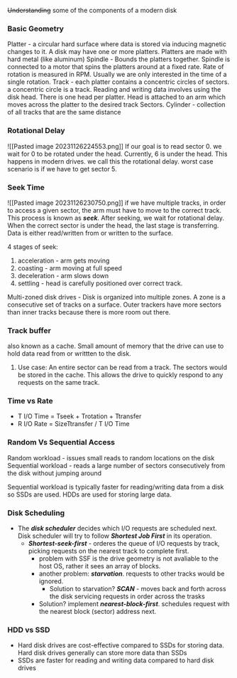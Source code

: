 ~~Understanding~~ some of the components of a modern disk 
### Basic Geometry
Platter - a circular hard surface where data is stored via inducing magnetic changes to it. A disk may have one or more platters. Platters are made with hard metal (like aluminum)
Spindle - Bounds the platters together. Spindle is connected to a motor that spins the platters around at a fixed rate. Rate of rotation is measured in RPM. Usually we are only interested in the time of a single rotation. 
Track - each platter contains a concentric circles of sectors. a concentric circle is a track. 
Reading and writing data involves using the disk head. There is one head per platter. Head is attached to an arm which moves across the platter to the desired track 
Sectors.
Cylinder - collection of all tracks that are the same distance

### Rotational Delay 
![[Pasted image 20231126224553.png]]
If our goal is to read sector 0. we wait for 0 to be rotated under the head. Currently, 6 is under the head. This happens in modern drives. we call this the rotational delay. worst case scenario is if we have to get sector 5. 

### Seek Time

![[Pasted image 20231126230750.png]]
if we have multiple tracks, in order to access a given sector, the arm must have to move to the correct track. This process is known as ***seek***. After seeking, we wait for rotational delay. When the correct sector is under the head, the last stage is transferring. Data is either read/written from or written to the surface. 

4 stages of seek:
1. acceleration - arm gets moving
2. coasting - arm moving at full speed
3. deceleration - arm slows down
4. settling - head is carefully positioned over correct track. 

Multi-zoned disk drives - Disk is organized into multiple zones. A zone is a consecutive set of tracks on a surface. Outer trackers have more sectors than inner tracks because there is more room out there. 

### Track buffer
also known as a cache. Small amount of memory that the drive can use to hold data read from or writtten to the disk. 
1. Use case: An entire sector can be read from a track. The sectors would be stored in the cache. This allows the drive to quickly respond to any requests on the same track.


### Time vs Rate
-  T I/O Time = Tseek + Trotation + Ttransfer
- R I/O Rate = SizeTtransfer / T I/O Time

### Random Vs Sequential Access
Random workload - issues small reads to random locations on the disk
Sequential workload - reads a large number of sectors consecutively from the disk without jumping around

Sequential workload is typically faster for reading/writing data from a disk so SSDs are used. HDDs are used for storing large data. 

### Disk Scheduling
- The ***disk scheduler*** decides which I/O requests are scheduled next. Disk scheduler will try to follow ***Shortest Job First*** in its operation.
	- ***Shortest-seek-first*** - orderes the queue of I/O requests by track, picking requests on the nearest track to complete first. 
		- problem with SSF is the drive geometry is not avaliable to the host OS, rather it sees an array of blocks. 
		- another problem: ***starvation***. requests to other tracks would be ignored. 
			- Solution to starvation? ***SCAN*** - moves back and forth across the disk servicing requests in order across the trasks
		- Solution? implement ***nearest-block-first***. schedules request with the nearest block (sector) address next. 


### HDD vs SSD 
- Hard disk drives are cost-effective compared to SSDs for storing data. Hard disk drives generally can store more data than SSDs
- SSDs are faster for reading and writing data compared to hard disk drives 